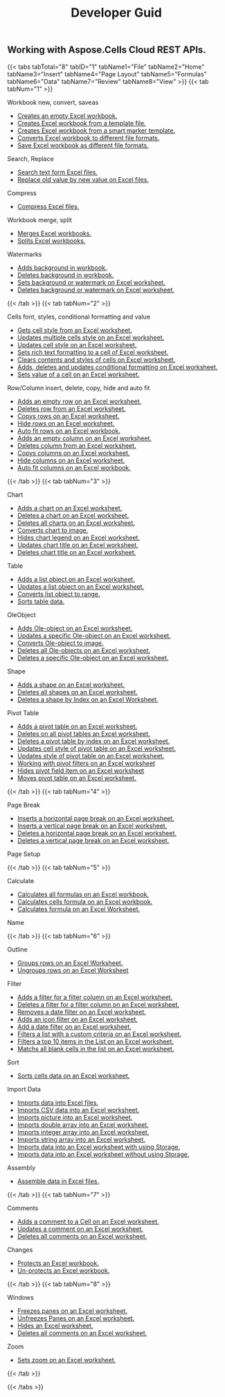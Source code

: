 ﻿---
title: Developer Guid
second_title: Aspose.Cells Cloud Documen
type: docs
url: /ar/developer-guide/
aliases: [/developer-guide/v3.0/,/developer-guide-v3.0/]
keywords: How to use Aspose.Cells Cloud REST APIs. Office Excel 2013,  Office Excel 2016,  Office Excel 2019，office Excel 365
description: This Developer Guide describes practical scenarios and tips to help you use specific Aspose.Cells for .NET features, achieve a certain Excel document appearance, or make a use case possible
weight: 20
---
## Working with Aspose.Cells Cloud REST APIs.

{{< tabs tabTotal="8" tabID="1" tabName1="File" tabName2="Home" tabName3="Insert" tabName4="Page Layout" tabName5="Formulas" tabName6="Data" tabName7="Review" tabName8="View" >}}
{{< tab tabNum="1" >}}
<div class="row">
    <div class="col-md-6">
        <p>Workbook new, convert, saveas</p>
        <ul>
            <li><a href="/cells/ar/create-an-empty-excel-workbook/">Creates an empty Excel workbook.</a></li>
            <li><a href="/cells/ar/create-excel-workbook-from-a-template-file/">Creates Excel workbook from a template file.</a></li>
            <li><a href="/cells/ar/create-excel-workbook-from-a-smartmarker-template/">Creates Excel workbook from a smart marker template.</a></li>
            <li><a href="/cells/ar/convert/">Converts Excel workbook to different file formats.</a></li>
            <li><a href="/cells/ar/saveas-other-formats/">Save Excel workbook as different file formats.</a></li>
        </ul>
        <p>Search, Replace</p>
        <ul>
            <li><a href="/cells/ar/search/">Search text form Excel files.</a></li>
            <li><a href="/cells/ar/replace/">Replace old value by new value on Excel files.</a></li>
        </ul>
        <p>Compress</p>
        <ul>
            <li><a href="/cells/ar/compress/">Compress Excel files.</a></li>
        </ul>
    </div>
    <div class="col-md-6">
        <p>Workbook merge, split</p>
        <ul>
            <li><a href="/cells/ar/merge/">Merges Excel workbooks.</a></li>
            <li><a href="/cells/ar/split/">Splits Excel workbooks.</a></li>
        </ul>
        <p>Watermarks</p>
        <ul>
            <li><a href="/cells/ar/add-background-in-workbook/">Adds background in workbook.</a></li>
            <li><a href="/cells/ar/delete-background-in-workbook/">Deletes background in workbook.</a></li>
            <li><a href="/cells/ar/set-background-or-watermark-for-excel-worksheet/">Sets background or watermark on Excel worksheet.</a></li>
            <li><a href="/cells/ar/delete-background-or-watermark-of-excel-worksheet/">Deletes background or watermark on Excel worksheet.</a></li>
        </ul>
    </div>
</div>
{{< /tab >}}
{{< tab tabNum="2" >}}
<div class="row">
    <div class="col-md-6">
        <p>Cells font, styles, conditional formatting and value</p>
        <ul>
            <li><a href="/cells/ar/get-cell-style-from-a-worksheet/">Gets cell style from an Excel worksheet.</a></li>
            <li><a href="/cells/ar/update-multiple-cells-style/">Updates multiple cells style on an Excel worksheet.</a></li>
            <li><a href="/cells/ar/change-cell-style-in-excel-worksheet/">Updates cell style on an Excel worksheet.</a></li>
            <li><a href="/cells/ar/apply-rich-text-formatting-to-a-cell/">Sets rich text formatting to a cell of Excel worksheet.</a></li>
            <li><a href="/cells/ar/clear-contents-and-styles-of-cells-in-excel-worksheet/">Clears contents and styles of cells on Excel worksheet.</a></li>
            <li><a href="/cells/ar/working-with-conditional-formatting/">Adds, deletes and updates conditional formatting on Excel worksheet.</a></li>
            <li><a href="/cells/ar/set-value-of-a-cell-in-a-worksheet/">Sets value of a cell on an Excel worksheet.</a></li>
        </ul>
    </div>
    <div class="col-md-6">
        <p>Row/Column insert, delete, copy, hide and auto fit</p>
        <ul>
            <li><a href="/cells/ar/add-an-empty-row-in-a-worksheet/">Adds an empty row on an Excel worksheet.</a></li>
            <li><a href="/cells/ar/delete-row-from-a-worksheet/">Deletes row from an Excel worksheet.</a></li>
            <li><a href="/cells/ar/copy-rows-in-excel-worksheet/">Copys rows on an Excel worksheet.</a></li>
            <li><a href="/cells/ar/hide-rows-in-excel-worksheet/">Hide rows on an Excel worksheet.</a></li>
            <li><a href="/cells/ar/auto-fit-rows-in-excel-workbooks/">Auto fit rows on an Excel workbook.</a></li>
            <li><a href="/cells/ar/columns/add/">Adds an empty column on an Excel worksheet.</a></li>
            <li><a href="/cells/ar/columns/delete/">Deletes column from an Excel worksheet.</a></li>
            <li><a href="/cells/ar/columns/copy/">Copys columns on an Excel worksheet.</a></li>
            <li><a href="/cells/ar/columns/hide/">Hide columns on an Excel worksheet.</a></li>
            <li><a href="/cells/ar/columns/autofit/">Auto fit columns on an Excel workbook.</a></li>
        </ul>
    </div>
</div>
{{< /tab >}}
{{< tab tabNum="3" >}}
<div class="row">
    <div class="col-md-6">
        <p>Chart</p>
        <ul>
            <li><a href="/cells/ar/add-a-chart-in-a-worksheet/">Adds a chart on an Excel worksheet.</a></li>
            <li><a href="/cells/ar/delete-a-chart-from-a-worksheet/">Deletes a chart on an Excel worksheet.</a></li>
            <li><a href="/cells/ar/delete-all-charts-from-a-worksheet/">Deletes all charts on an Excel worksheet.</a></li>
            <li><a href="/cells/ar/convert-chart-to-image/">Converts chart to image.</a></li>
            <li><a href="/cells/ar/hide-chart-legend-in-a-worksheet/">Hides chart legend on an Excel worksheet.</a></li>
            <li><a href="/cells/ar/update-chart-title-in-excel-worksheet/">Updates chart title on an Excel worksheet.</a></li>
            <li><a href="/cells/ar/delete-chart-title-in-a-worksheet/">Deletes chart title on an Excel worksheet.</a></li>
        </ul>
        <p>Table</p>
        <ul>
            <li><a href="/cells/ar/add-a-list-object-or-table-inside-the-worksheet/">Adds a list object on an Excel worksheet.</a></li>
            <li><a href="/cells/ar/update-a-list-object-or-table-inside-the-worksheet/">Updates a list object on an Excel worksheet.</a></li>
            <li><a href="/cells/ar/convert-list-object-or-table-to-range/">Converts list object to range.</a></li>
            <li><a href="/cells/ar/sort-table-data/">Sorts table data.</a></li>
        </ul>
        <p>OleObject</p>
        <ul>
            <li><a href="/cells/ar/add-oleobject-to-excel-worksheet/">Adds Ole-object on an Excel worksheet.</a></li>
            <li><a href="/cells/ar/update-a-specific-oleobject-from-excel-worksheet/">Updates a specific Ole-object on an Excel worksheet.</a></li>
            <li><a href="/cells/ar/convert-oleobject-to-image/">Converts Ole-object to image.</a></li>
            <li><a href="/cells/ar/delete-all-oleobjects-from-excel-worksheet/">Deletes all Ole-objects on an Excel worksheet.</a></li>
            <li><a href="/cells/ar/delete-a-specific-oleobject-from-excel-worksheet/">Deletes a specific Ole-object on an Excel worksheet.</a></li>
        </ul>
    </div>
    <div class="col-md-6">
        <p>Shape</p>
        <ul>
            <li><a href="/cells/ar/add-a-shape-inside-the-worksheet/">Adds a shape on an Excel worksheet.</a></li>
            <li><a href="/cells/ar/delete-all-shapes-inside-the-worksheet/">Deletes all shapes on an Excel worksheet.</a></li>
            <li><a href="/cells/ar/delete-a-shape-by-index-inside-the-worksheet/">Deletes a shape by Index on an Excel Worksheet.</a></li>
        </ul>
        <p>Pivot Table</p>
        <ul>
            <li><a href="/cells/ar/add-a-pivot-table-in-a-worksheet/">Adds a pivot table on an Excel worksheet.</a></li>
            <li><a href="/cells/ar/delete-worksheet-pivot-tables/">Deletes on all pivot tables an Excel worksheet.</a></li>
            <li><a href="/cells/ar/delete-worksheet-pivot-table-by-index/">Deletes a pivot table by index on an Excel worksheet.</a></li>
            <li><a href="/cells/ar/update-cell-style-for-pivot-table/">Updates cell style of pivot table on an Excel worksheet.</a></li>
            <li><a href="/cells/ar/update-style-for-pivot-table/">Updates style of pivot table on an Excel worksheet.</a></li>
            <li><a href="/cells/ar/working-with-pivot-filters/">Working with pivot filters on an Excel worksheet</a></li>
            <li><a href="/cells/ar/hide-pivot-field-item/">Hides pivot field item on an Excel worksheet</a></li>
            <li><a href="/cells/ar/move-pivot-table/">Moves pivot table on an Excel worksheet.</a></li>
        </ul>
    </div>
</div>
{{< /tab >}}
{{< tab tabNum="4" >}}
<div class="row">
    <div class="col-md-6">
        <p>Page Break</p>
        <ul>
            <li><a href="/cells/ar/insert-horizontal-page-break-inside-worksheet/">Inserts a horizontal page break on an Excel worksheet.</a></li>
            <li><a href="/cells/ar/insert-vertical-page-break-inside-worksheet/">Inserts a vertical page break on an Excel worksheet.</a></li>
            <li><a href="/cells/ar/delete-horizontal-page-break-inside-worksheet/">Deletes a horizontal page break on an Excel worksheet.</a></li>
            <li><a href="/cells/ar/delete-vertical-page-break-inside-worksheet/">Deletes a vertical page break on an Excel worksheet.</a></li>
        </ul>
    </div>
    <div class="col-md-6">
        <p>Page Setup</p>
        <ul>
        </ul>
    </div>
</div>
{{< /tab >}}
{{< tab tabNum="5" >}}
<div class="row">
    <div class="col-md-6">
        <p>Calculate</p>
        <ul>
            <li><a href="/cells/ar/calculate-all-formulas-in-a-workbook/">Calculates all formulas on an Excel workbook.</a></li>
            <li><a href="/cells/ar/calculate-cells-formula/">Calculates cells formula on an Excel workbook.</a></li>
            <li><a href="/cells/ar/calculate-formula-in-a-worksheet/">Calculates formula on an Excel Worksheet.</a></li>
        </ul>
    </div>
    <div class="col-md-6">
        <p>Name</p>
        <ul>
        </ul>
    </div>
</div>
{{< /tab >}}
{{< tab tabNum="6" >}}
<div class="row">
    <div class="col-md-6">
        <p>Outline</p>
        <ul>
            <li><a href="/cells/ar/group-rows-in-excel-worksheet/">Groups rows on an Excel Worksheet.</a></li>
            <li><a href="/cells/ar/ungroup-rows-in-excel-worksheet/">Ungroups rows on an Excel Worksheet</a></li>
        </ul>
        <p>Filter</p>
        <ul>
            <li><a href="/cells/ar/add-a-filter-for-a-filter-column/">Adds a filter for a filter column on an Excel worksheet.</a></li>
            <li><a href="/cells/ar/delete-a-filter-for-a-filter-column/">Deletes a filter for a filter column on an Excel worksheet.</a></li>
            <li><a href="/cells/ar/remove-a-date-filter/">Removes a date filter on an Excel worksheet.</a></li>
            <li><a href="/cells/ar/add-an-icon-filter/">Adds an icon filter on an Excel worksheet.</a></li>
            <li><a href="/cells/ar/add-date-filter-in-a-worksheet/">Add a date filter on an Excel worksheet.</a></li>
            <li><a href="/cells/ar/filter-data-by-using-an-autofilter/">Filters a list with a custom criteria on an Excel worksheet.</a></li>
            <li><a href="/cells/ar/filter-the-top-10-items-in-the-list/">Filters a top 10 items in the List on an Excel worksheet.</a></li>
            <li><a href="/cells/ar/match-all-blank-cells-in-the-list/">Matchs all blank cells in the list on an Excel worksheet.</a></li>
        </ul>
            <p>Sort</p>
        <ul>
            <li><a href="/cells/ar/sort-worksheet-data/">Sorts cells data on an Excel worksheet.</a></li>
        </ul>
    </div>
    <div class="col-md-6">
        <p>Import Data</p>
        <ul>
            <li><a href="/cells/ar/import/">Imports data into Excel files.</a></li>
            <li><a href="/cells/ar/import-csv-data-into-worksheet/">Imports CSV data into an Excel worksheet.</a></li>
            <li><a href="/cells/ar/import/picture/">Imports picture into an Excel worksheet.</a></li>
            <li><a href="/cells/ar/import/double-array/">Imports double array into an Excel worksheet.</a></li>
            <li><a href="/cells/ar/import/integer-array/">Imports integer array into an Excel worksheet.</a></li>
            <li><a href="/cells/ar/import/string-array/">Imports string array into an Excel worksheet.</a></li>
            <li><a href="/cells/ar/import/with-using-storage/">Imports data into an Excel worksheet with using Storage.</a></li>
            <li><a href="/cells/ar/import/without-using-storage/">Imports data into an Excel worksheet without using Storage.</a></li>
        </ul>
        <p>Assembly</p>
        <ul>
            <li><a href="/cells/ar/assembly/">Assemble data in Excel files.</a></li>
        </ul>
    </div>
</div>
{{< /tab >}}
{{< tab tabNum="7" >}}
<div class="row">
    <div class="col-md-6">
        <p>Comments</p>
        <ul>
            <li><a href="/cells/ar/add-a-comment-to-a-cell-in-a-worksheet/">Adds a comment to a Cell on an Excel worksheet.</a></li>
            <li><a href="/cells/ar/update-a-comment-in-excel-workbook/">Updates a comment on an Excel worksheet.</a></li>
            <li><a href="/cells/ar/delete-all-comments-in-a-worksheet/">Deletes all comments on an Excel worksheet.</a></li>
        </ul>
    </div>
    <div class="col-md-6">
        <p>Changes</p>
        <ul>
            <li><a href="/cells/ar/protect-excel-workbooks/">Protects an Excel workbook.</a></li>
            <li><a href="/cells/ar/unprotect-excel-workbooks/">Un-protects an Excel workbook.</a></li>
        </ul>
    </div>
</div>
{{< /tab >}}
{{< tab tabNum="8" >}}
<div class="row">
    <div class="col-md-6">
        <p>Windows</p>
        <ul>
            <li><a href="/cells/ar/freeze-panes-in-excel-worksheet/">Freezes panes on an Excel worksheet.</a></li>
            <li><a href="/cells/ar/unfreeze-panes-in-excel-worksheet/">Unfreezes Panes on an Excel worksheet.</a></li>
            <li><a href="/cells/ar/hide-excel-worksheets/">Hides an Excel worksheet.</a></li>
            <li><a href="/cells/ar/unhide-excel-worksheets/">Deletes all comments on an Excel worksheet.</a></li>
        </ul>
    </div>
    <div class="col-md-6">
        <p>Zoom</p>
        <ul>
            <li><a href="/cells/ar/set-zoom-in-excel-worksheet/">Sets zoom on an Excel worksheet.</a></li>
        </ul>
    </div>
</div>
{{< /tab >}}

{{< /tabs >}}
